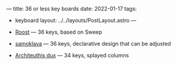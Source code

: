 —
title: 36 or less key boards
date: 2022-01-17
tags:
  - keyboard
layout: ../../layouts/PostLayout.astro
—

- [Roost](https://github.com/forrestbaer/roost) — 36 keys, based on Sweep
- [samoklava](https://github.com/soundmonster/samoklava) — 36 keys, declarative design that can be adjusted
- [Architeuthis dux](https://github.com/tapioki/cephalopoda/tree/main/Architeuthis%20dux) — 34 keys, splayed columns